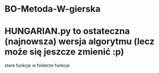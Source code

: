 # BO-Metoda-W-gierska
# HUNGARIAN.py to ostateczna (najnowsza) wersja algorytmu (lecz może się jeszcze zmienić :p)
stare funkcje w folderze funkcje
